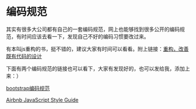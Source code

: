 # 编码规范

其实有很多大公司都有自己的一套编码规范，网上也能够找到很多公开的编码规范，有时间应该去看一下，发现自己不好的编码习惯要改过来。

有本叫js重构的书，挺不错的，建议大家有时间可以看看。附上链接：[重构，改善既有代码的设计](https://book.douban.com/subject/4262627/)

下面有两个编码规范的链接也可以看下，大家有发现好的，也可以发给我，添加上来：）

[bootstrap编码规范](http://codeguide.bootcss.com/)

[Airbnb JavaScript Style Guide](https://github.com/sivan/javascript-style-guide/blob/master/es5/README.md)
